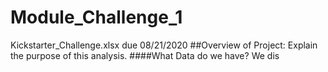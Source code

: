 # Module_Challenge_1
Kickstarter_Challenge.xlsx due 08/21/2020
##Overview of Project: Explain the purpose of this analysis.
####What Data do we have?
  We dis

